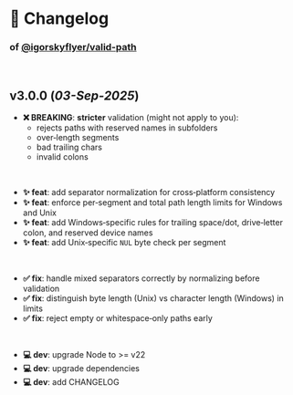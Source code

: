 # 📒 Changelog

### of [@igorskyflyer/valid-path](https://github.com/igorskyflyer/npm-valid-path)

<br>

## v3.0.0 (*03-Sep-2025*)

- **❌ BREAKING**: **stricter** validation (might not apply to you):
  - rejects paths with reserved names in subfolders
  - over‑length segments
  - bad trailing chars
  - invalid colons

<br>

- **✨ feat**: add separator normalization for cross‑platform consistency
- **✨ feat**: enforce per‑segment and total path length limits for Windows and Unix
- **✨ feat**: add Windows‑specific rules for trailing space/dot, drive‑letter colon, and reserved device names
- **✨ feat**: add Unix‑specific `NUL` byte check per segment

<br>

- **✅ fix**: handle mixed separators correctly by normalizing before validation
- **✅ fix**: distinguish byte length (Unix) vs character length (Windows) in limits
- **✅ fix**: reject empty or whitespace‑only paths early

<br>

- **💻 dev**: upgrade Node to >= v22
- **💻 dev**: upgrade dependencies
- **💻 dev**: add CHANGELOG
